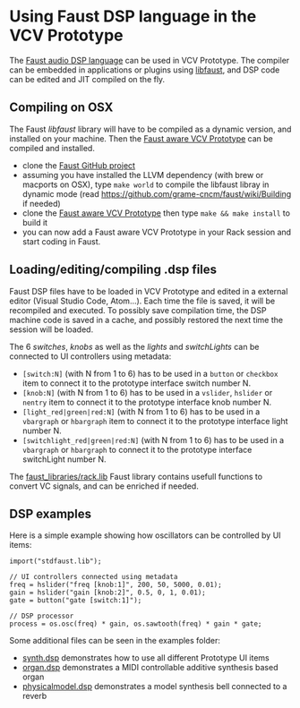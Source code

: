 # Using Faust DSP language in the VCV Prototype 

The [Faust audio DSP language](https://faust.grame.fr) can be used in VCV Prototype. The compiler can be embedded in applications or plugins using [libfaust](https://faustdoc.grame.fr/manual/embedding/), and DSP code can be edited and JIT compiled on the fly.

## Compiling on OSX

The Faust *libfaust* library will have to be compiled as a dynamic version, and installed on your machine. Then the [Faust aware VCV Prototype](https://github.com/sletz/VCV-Prototype) can be compiled and installed.

- clone the [Faust GitHub project](https://github.com/grame-cncm/faust)
- assuming you have installed the LLVM dependency (with brew or macports on OSX), type `make world` to compile the libfaust libray in dynamic mode (read https://github.com/grame-cncm/faust/wiki/Building if needed)
- clone the [Faust aware VCV Prototype](https://github.com/sletz/VCV-Prototype)  then type `make && make install` to build it
- you can now add a Faust aware VCV Prototype in your Rack session and start coding in Faust.

## Loading/editing/compiling .dsp files

Faust DSP files have to be loaded in VCV Prototype and edited in a external editor (Visual Studio Code, Atom...). Each time the file is saved, it will be recompiled and executed. To possibly save compilation time, the DSP machine code is saved in a cache, and possibly restored the next time the session will be loaded.

The 6 *switches*, *knobs* as well as the *lights* and *switchLights* can be connected to UI controllers using metadata:

- `[switch:N]` (with N from 1 to 6) has to be used in a `button` or `checkbox` item to connect it to the prototype interface switch number N.
- `[knob:N]` (with N from 1 to 6) has to be used in a `vslider`, `hslider`  or `nentry` item to connect it to the prototype interface knob number N.
- `[light_red|green|red:N]` (with N from 1 to 6) has to be used in a `vbargraph` or `hbargraph` item to connect it to the prototype interface light number N.
- `[switchlight_red|green|red:N]` (with N from 1 to 6) has to be used in a `vbargraph` or `hbargraph` to connect it to the prototype interface switchLight number N.

The [faust_libraries/rack.lib](https://github.com/sletz/VCV-Prototype/blob/master/faust_libraries/rack.lib) Faust library contains usefull functions to convert VC signals, and can be enriched if needed. 

## DSP examples

Here is a simple example showing how oscillators can be controlled by UI items:

```
import("stdfaust.lib");

// UI controllers connected using metadata
freq = hslider("freq [knob:1]", 200, 50, 5000, 0.01);
gain = hslider("gain [knob:2]", 0.5, 0, 1, 0.01);
gate = button("gate [switch:1]");

// DSP processor
process = os.osc(freq) * gain, os.sawtooth(freq) * gain * gate;
```

Some additional files can be seen in the examples folder:

- [synth.dsp](https://github.com/sletz/VCV-Prototype/blob/master/examples/synth.dsp) demonstrates how to use all different Prototype UI items
- [organ.dsp](https://github.com/sletz/VCV-Prototype/blob/master/examples/organ.dsp) demonstrates a MIDI controllable additive synthesis based organ
- [physicalmodel.dsp](https://github.com/sletz/VCV-Prototype/blob/master/examples/physicalmodel.dsp) demonstrates a model synthesis bell connected to a reverb
